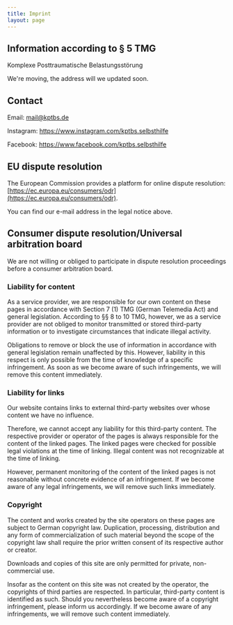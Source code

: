 ```yaml
---
title: Imprint
layout: page
---
```


## Information according to § 5 TMG

Komplexe Posttraumatische Belastungsstörung 

We're moving, the address will we updated soon.

## Contact

Email: <a href="mailto:mail@kptbs.de">mail@kptbs.de</a>

Instagram: <a href="https://www.instagram.com/kptbs.selbsthilfe">https://www.instagram.com/kptbs.selbsthilfe</a>

Facebook: <a href="https://www.facebook.com/kptbs.selbsthilfe">https://www.facebook.com/kptbs.selbsthilfe</a>

## EU dispute resolution

The European Commission provides a platform for online dispute resolution: [https://ec.europa.eu/consumers/odr](https://ec.europa.eu/consumers/odr).

You can find our e-mail address in the legal notice above.

## Consumer dispute resolution/Universal arbitration board

We are not willing or obliged to participate in dispute resolution proceedings before a consumer arbitration board.

### Liability for content

As a service provider, we are responsible for our own content on these pages in accordance with Section 7 (1) TMG (German Telemedia Act) and general legislation. According to §§ 8 to 10 TMG, however, we as a service provider are not obliged to monitor transmitted or stored third-party information or to investigate circumstances that indicate illegal activity.

Obligations to remove or block the use of information in accordance with general legislation remain unaffected by this. However, liability in this respect is only possible from the time of knowledge of a specific infringement. As soon as we become aware of such infringements, we will remove this content immediately.

### Liability for links

Our website contains links to external third-party websites over whose content we have no influence.

Therefore, we cannot accept any liability for this third-party content. The respective provider or operator of the pages is always responsible for the content of the linked pages. The linked pages were checked for possible legal violations at the time of linking. Illegal content was not recognizable at the time of linking.

However, permanent monitoring of the content of the linked pages is not reasonable without concrete evidence of an infringement. If we become aware of any legal infringements, we will remove such links immediately.

### Copyright

The content and works created by the site operators on these pages are subject to German copyright law. Duplication, processing, distribution and any form of commercialization of such material beyond the scope of the copyright law shall require the prior written consent of its respective author or creator.

Downloads and copies of this site are only permitted for private, non-commercial use.

Insofar as the content on this site was not created by the operator, the copyrights of third parties are respected. In particular, third-party content is identified as such. Should you nevertheless become aware of a copyright infringement, please inform us accordingly. If we become aware of any infringements, we will remove such content immediately.
